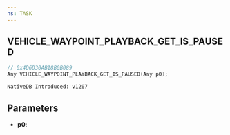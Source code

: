 ```yaml
---
ns: TASK
---
```

## VEHICLE_WAYPOINT_PLAYBACK_GET_IS_PAUSED

```c
// 0x4D6D30AB18B0B089
Any VEHICLE_WAYPOINT_PLAYBACK_GET_IS_PAUSED(Any p0);
```

```
NativeDB Introduced: v1207
```

## Parameters
* **p0**:
